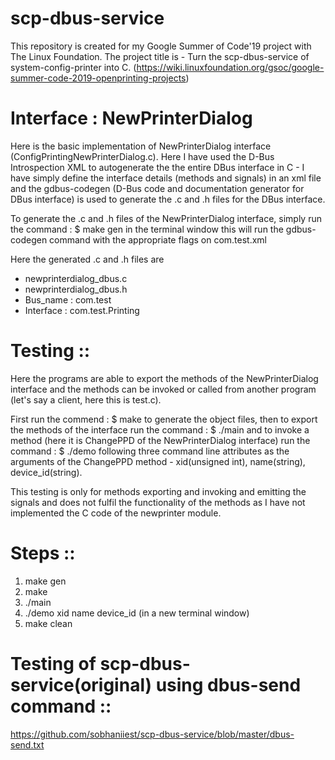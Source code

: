 # scp-dbus-service
This repository is created for my Google Summer of Code'19 project with The Linux Foundation. 
The project title is - Turn the scp-dbus-service of system-config-printer into C. 
(https://wiki.linuxfoundation.org/gsoc/google-summer-code-2019-openprinting-projects)

# Interface : NewPrinterDialog
Here is the basic implementation of NewPrinterDialog interface (ConfigPrintingNewPrinterDialog.c). Here I have used the D-Bus Introspection XML to autogenerate the the entire DBus interface in C - I have simply define the interface details (methods and signals) in an xml file and the gdbus-codegen (D-Bus code and documentation generator for DBus interface) is used to generate the .c and .h files for the DBus interface.

To generate the .c and .h files of the NewPrinterDialog interface, simply run the command : $ make gen in the terminal window this will run the gdbus-codegen command with the appropriate flags on com.test.xml

Here the generated .c and .h files are 
- newprinterdialog_dbus.c 
- newprinterdialog_dbus.h
- Bus_name : com.test
- Interface : com.test.Printing

# Testing ::

Here the programs are able to export the methods of the NewPrinterDialog interface and the methods can be invoked or called from another program (let's say a client, here this is test.c). 

First run the commend : $ make to generate the object files, then to export the methods of the interface run the command : $ ./main and to invoke a method (here it is ChangePPD of the NewPrinterDialog interface) run the command : $ ./demo following three command line attributes as the arguments of the ChangePPD method - xid(unsigned int), name(string), device_id(string).

This testing is only for methods exporting and invoking and emitting the signals and does not fulfil the functionality of the methods as I have not implemented the C code of the newprinter module.

# Steps ::

1. make gen
2. make
3. ./main
4. ./demo xid name device_id (in a new terminal window)
5. make clean

# Testing of scp-dbus-service(original) using dbus-send command ::
https://github.com/sobhaniiest/scp-dbus-service/blob/master/dbus-send.txt

